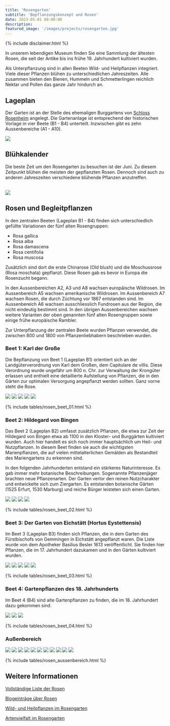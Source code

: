 ```yaml
---
title: 'Rosengarten'
subtitle: 'Bepflanzungskonzept und Rosen'
date: 2023-05-01 00:00:00
description: 
featured_image: '/images/projects/rosengarten.jpg'
---
```


{% include disclaimer.html %}

In unserem lebendigen Museum finden Sie eine Sammlung der ältesten Rosen, die seit der Antike bis ins frühe 19. Jahrhundert kultiviert wurden.

Als Unterpflanzung sind in allen Beeten Wild- und Heilpflanzen integriert. Viele dieser Pflanzen blühen zu unterschiedlichen Jahreszeiten. Alle zusammen bieten den Bienen, Hummeln und Schmetterlingen reichlich Nektar und Pollen das ganze Jahr hindurch an.


## Lageplan

Der Garten ist an der Stelle des ehemaligen Burggartens von [Schloss Rosenheim](/schloss) angelegt.
Die Gartenanlage ist entsprechend der historischen Vorlage in vier Beete (B1 - B4) unterteilt. Inzwischen gibt es zehn Aussenbereiche (A1 - A10).

![](/images/rosengarten_bereiche_plan.png)

## Blühkalender

Die beste Zeit um den Rosengarten zu besuchen ist der Juni. Zu diesem Zeitpunkt blühen die meisten der gepflanzten Rosen. Dennoch sind auch zu anderen Jahreszeiten verschiedene blühende Pflanzen anzutreffen.

<br>
<div class="wrap"> 
    <img src="/images/projects/bluehkalender.png" style="margin-left: auto; margin-right: auto">
</div>

## Rosen und Begleitpflanzen

In den zentralen Beeten (Lageplan B1 - B4) finden sich unterschiedlich gefüllte Variationen der fünf alten Rosengruppen:

- Rosa gallica
- Rosa alba
- Rosa damascena
- Rosa centifolia
- Rosa muscosa

Zusätzlich sind dort die erste Chinarose (Old blush) und die Moschussrose (Rosa moschata) gepflanzt. Diese Rosen gab es bevor in Europa die Rosenzucht begann.

In den Aussenbereichen A2, A3 und A8 wachsen europäische Wildrosen. Im Aussenbereich A5 wachsen amerikanische Wildrosen. Im Aussenbereich A7 wachsen Rosen, die durch Züchtung vor 1867 entstanden sind. Im Aussenbereich A6 wachsen ausschliesslich Fundrosen aus der Region, die nicht eindeutig bestimmt sind. In den übrigen Aussenbereichen wachsen weitere Varianten der oben genannten fünf alten Rosengruppen sowie einige frühe europäische Rambler.

Zur Unterpflanzung der zentralen Beete wurden Pflanzen verwendet, die zwischen 800 und 1800 von Pflanzenliebhabern beschrieben wurden.

### Beet 1: Karl der Große
Die Bepflanzung von Beet 1 (Lageplan B1) orientiert sich an der Landgüterverordnung von Karl dem Großen, dem Capitulare de villis.
Diese Verordnung wurde ungefähr um 800 n. Chr. zur Verwaltung der Krongüter erlassen und enthielt eine detaillierte Aufstellung von Pflanzen, die in den Gärten zur optimalen Versorgung angepflanzt werden sollten.
Ganz vorne steht die Rose.


<div class="gallery" data-columns="3">
	<img src="/images/projects/flowerbeds/b1_apothekerrose.jpg">
	<img src="/images/projects/flowerbeds/b1_semiplena.jpg">
	<img src="/images/projects/flowerbeds/b1_quatre_saison.jpg">
	<img src="/images/projects/flowerbeds/b1_tapetenrose.jpg">
	<img src="/images/projects/flowerbeds/b1_the_bishop.jpg">
</div>

{% include tables/rosen_beet_01.html %}


### Beet 2: Hildegard von Bingen
Das Beet 2 (Lageplan B2) umfasst zusätzlich Pflanzen, die etwa zur Zeit der Hildegard von Bingen etwa ab 1100 in den Kloster- und Burggärten kultiviert wurden. Auch hier handelt es sich noch immer hauptsächlich um Heil- und Nutzpflanzen.
In diesem Beet finden sie auch die wichtigsten Marienpflanzen, die auf vielen mittelalterlichen Gemälden als Bestandteil des Mariengartens zu erkennen sind.

In den folgenden Jahrhunderten entstand ein stärkeres Naturinteresse. Es gab immer mehr botanische Beschreibungen. Sogenannte Pflanzenjäger brachten neue Pflanzenarten. Der Garten verlor den reinen Nutzcharakter und entwickelte sich zum Ziergarten. Es entstanden botanische Gärten (1525 Erfurt, 1530 Marburg) und reiche Bürger leisteten sich einen Garten.


<div class="gallery" data-columns="3">
	<img src="/images/projects/flowerbeds/b2_duchess_de_portland.jpg">
	<img src="/images/projects/flowerbeds/b2_shailors_white_moss.jpg">
	<img src="/images/projects/flowerbeds/b2_hibernica.jpg">
	<img src="/images/projects/flowerbeds/b2_maidens_blush.jpg">
</div>

{% include tables/rosen_beet_02.html %}

### Beet 3: Der Garten von Eichstätt (Hortus Eystettensis)
Im Beet 3 (Lageplan B3) finden sich Pflanzen, die in dem Garten des Fürstbischofs von Gemmingen in Eichstätt angepflanzt waren. Die Liste wurde von dem Apotheker Basilius Besler 1613 veröffentlicht.
Sie finden hier Pflanzen, die im 17. Jahrhundert dazukamen und in den Gärten kultiviert wurden.



<div class="gallery" data-columns="3">
	<img src="/images/projects/flowerbeds/b3_centifolia_major.jpg">
	<img src="/images/projects/flowerbeds/b3_charles_de_mills.jpg">
	<img src="/images/projects/flowerbeds/b3_parvifolia.jpg">
	<img src="/images/projects/flowerbeds/b3_rose_de_peintres.jpg">
	<img src="/images/projects/flowerbeds/b3_york_andlancaster.jpg">
</div>

{% include tables/rosen_beet_03.html %}

### Beet 4: Gartenpflanzen des 18. Jahrhunderts
Im Beet 4 (B4) sind alte Gartenpflanzen zu finden, die im 18. Jahrhundert dazu gekommen sind.


<div class="gallery" data-columns="3">
	<img src="/images/projects/flowerbeds/b4_fuchsrose.jpg">
	<img src="/images/projects/flowerbeds/b4_old_blush.jpg">
	<img src="/images/projects/flowerbeds/b4_rosa_mundi.jpg">
</div>

{% include tables/rosen_beet_04.html %}

### Außenbereich

<div class="gallery" data-columns="3">
	<img src="/images/projects/flowerbeds/a1_belle_isis.jpg">
	<img src="/images/projects/flowerbeds/a1_caprioloata.jpg">
	<img src="/images/projects/flowerbeds/a1_koenigin_von_daenemark.jpg">
	<img src="/images/projects/flowerbeds/a1_mme_legras_de_st_germain.jpg">
	<img src="/images/projects/flowerbeds/a3_schwefelrose.jpg">
	<img src="/images/projects/flowerbeds/a4_paeonienrose.jpg">
	<img src="/images/projects/flowerbeds/a4_splendens.jpg">
	<img src="/images/projects/flowerbeds/a4_triginitipetala.jpg">
	<img src="/images/projects/flowerbeds/a7_louise_odier.jpg">
	<img src="/images/projects/flowerbeds/a8_rosa_gallica.jpg">
	<img src="/images/projects/flowerbeds/a10_belle_de_crecy.jpg">
</div>

{% include tables/rosen_aussenbereich.html %}


## Weitere Informationen

[Vollständige Liste der Rosen](/rosenliste)

[Blogeinträge über Rosen](/rosenblogindex)

[Wild- und Heilpflanzen im Rosengarten](/project/begleitpflanzen)

[Artenvielfalt im Rosengarten](/project/artenvielfalt)
